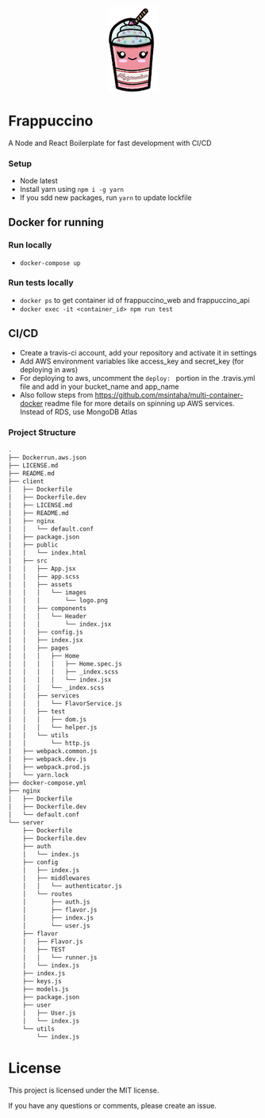 <p align="center">
  <img width="100" src="https://raw.githubusercontent.com/msintaha/frappuccino/master/client/src/assets/images/logo.png">
</p>

# Frappuccino
A Node and React Boilerplate for fast development with CI/CD

### Setup
- Node latest
- Install yarn using `npm i -g yarn`
- If you sdd new packages, run `yarn` to update lockfile

## Docker for running
### Run locally
- `docker-compose up`
### Run tests locally
- `docker ps` to get container id of frappuccino_web and frappuccino_api
- `docker exec -it <container_id> npm run test`

## CI/CD
- Create a travis-ci account, add your repository and activate it in settings
- Add AWS environment variables like access_key and secret_key (for deploying in aws)
- For deploying to aws, uncomment the `deploy: ` portion in the .travis.yml file and add in your bucket_name and app_name
- Also follow steps from https://github.com/msintaha/multi-container-docker readme file for more details on spinning up AWS services. Instead of RDS, use MongoDB Atlas

### Project Structure

```
.
├── Dockerrun.aws.json
├── LICENSE.md
├── README.md
├── client
│   ├── Dockerfile
│   ├── Dockerfile.dev
│   ├── LICENSE.md
│   ├── README.md
│   ├── nginx
│   │   └── default.conf
│   ├── package.json
│   ├── public
│   │   └── index.html
│   ├── src
│   │   ├── App.jsx
│   │   ├── app.scss
│   │   ├── assets
│   │   │   └── images
│   │   │       └── logo.png
│   │   ├── components
│   │   │   └── Header
│   │   │       └── index.jsx
│   │   ├── config.js
│   │   ├── index.jsx
│   │   ├── pages
│   │   │   ├── Home
│   │   │   │   ├── Home.spec.js
│   │   │   │   ├── _index.scss
│   │   │   │   └── index.jsx
│   │   │   └── _index.scss
│   │   ├── services
│   │   │   └── FlavorService.js
│   │   ├── test
│   │   │   ├── dom.js
│   │   │   └── helper.js
│   │   └── utils
│   │       └── http.js
│   ├── webpack.common.js
│   ├── webpack.dev.js
│   ├── webpack.prod.js
│   └── yarn.lock
├── docker-compose.yml
├── nginx
│   ├── Dockerfile
│   ├── Dockerfile.dev
│   └── default.conf
└── server
    ├── Dockerfile
    ├── Dockerfile.dev
    ├── auth
    │   └── index.js
    ├── config
    │   ├── index.js
    │   ├── middlewares
    │   │   └── authenticator.js
    │   └── routes
    │       ├── auth.js
    │       ├── flavor.js
    │       ├── index.js
    │       └── user.js
    ├── flavor
    │   ├── Flavor.js
    │   ├── TEST
    │   │   └── runner.js
    │   └── index.js
    ├── index.js
    ├── keys.js
    ├── models.js
    ├── package.json
    ├── user
    │   ├── User.js
    │   └── index.js
    └── utils
        └── index.js
```

# License
This project is licensed under the MIT license.

If you have any questions or comments, please create an issue.
